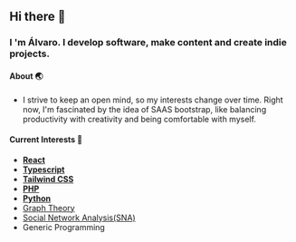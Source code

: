 ## Hi there 👋
### I 'm Álvaro. I develop software, make content and create indie projects.
#### About 🌏
- I strive to keep an open mind, so my interests change over time. Right now, I'm fascinated by the idea of ​​SAAS bootstrap, like balancing productivity with creativity and being comfortable with myself.

#### Current Interests 🌱
- **[React](https://reactjs.org)**
- **[Typescript](https://www.typescriptlang.org/)**
- **[Tailwind CSS](https://tailwindcss.com)**
- **[PHP](https://www.php.net/manual/es/intro-whatis.php)**
- **[Python](https://www.python.org/doc/)**
- [Graph Theory](https://es.wikipedia.org/wiki/Teor%C3%ADa_de_grafos)
- [Social Network Analysis(SNA)](https://es.wikipedia.org/wiki/An%C3%A1lisis_de_redes_sociales)
- Generic Programming
<!--
**abienvenido/abienvenido** is a ✨ _special_ ✨ repository because its `README.md` (this file) appears on your GitHub profile.

Here are some ideas to get you started:

- 🔭 I’m currently working on ...
- 🌱 I’m currently learning ...
- 👯 I’m looking to collaborate on ...
- 🤔 I’m looking for help with ...
- 💬 Ask me about ...
- 📫 How to reach me: ...
- 😄 Pronouns: ...
- ⚡ Fun fact: ...
-->
